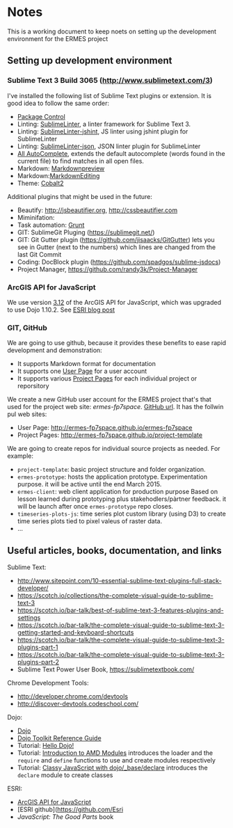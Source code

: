 # Notes

This is a working document to keep noets on setting up the development environment for the ERMES project

## Setting up development environment

### Sublime Text 3 Build 3065 (http://www.sublimetext.com/3)

I've installed the following list of Sublime Text plugins or extension. It is good idea to follow the same order:
* [Package Control](https://packagecontrol.io/installation)
* Linting: [SublimeLinter](http://www.sublimeLinter.com),  a linter framework for Sublime Text 3.
* Linting: [SublimeLinter-jshint](https://github.com/SublimeLinter/SublimeLinter-jshint), JS linter using jshint plugin for SublimeLinter
* Linting: [SublimeLinter-json](https://github.com/SublimeLinter/SublimeLinter-json), JSON linter plugin for SublimeLinter
* [All AutoComplete](https://github.com/alienhard/SublimeAllAutocomplete), extends the default autocomplete (words found in the current file) to find matches in all open files.
* Markdown: [Markdownpreview](https://github.com/revolunet/sublimetext-markdown-preview)
* Markdown:[MarkdownEditing](https://github.com/SublimeText-Markdown/MarkdownEditing)
* Theme: [Cobalt2](https://github.com/wesbos/cobalt2)
    
Additional plugins that might be used in the future:     
* Beautify: http://jsbeautifier.org, http://cssbeautifier.com
* Miminifation:
* Task automation: [Grunt](http://gruntjs.com)
* GIT: SublimeGit Pluging (https://sublimegit.net/)
* GIT: Git Gutter plugin (https://github.com/jisaacks/GitGutter) lets you see in Gutter (next to the numbers) which lines are changed from the last Git Commit
* Coding: DocBlock plugin (https://github.com/spadgos/sublime-jsdocs)
* Project Manager, https://github.com/randy3k/Project-Manager

### ArcGIS API for JavaScript

We use version [3.12](http://js.arcgis.com/3.12) of the ArcGIS API for JavaScript, which was upgraded to use Dojo 1.10.2. See [ESRI blog post](http://blogs.esri.com/esri/arcgis/2014/12/18/arcgis-api-for-javascript-version-3-12-released/)

### GIT, GitHub
 We are going to use github, because it provides these benefits to ease rapid development and demonstration:
 * It supports Markdown format for documentation
 * It supports one [User Page](https://help.github.com/articles/user-organization-and-project-pages/#user--organization-pages) for a user account 
 * It supports various [Project Pages](https://help.github.com/articles/user-organization-and-project-pages/#project-pages) for each individual project or reporsitory 
 
We create a new GitHub user account for the ERMES project that's that used for the project web site: *ermes-fp7space*. [GitHub url](https://github.com/ermes-fp7space). It has the follwin pul web sites:
* User Page: http://ermes-fp7space.github.io/ermes-fp7space
* Project Pages: http://ermes-fp7space.github.io/project-template

We are going to create repos for individual source projects as needed. For example:
* `project-template`: basic project structure and folder organization. 
* `ermes-prototype`: hosts the application prototype. Experimentation purpose. it will be active until the end March 2015.
* `ermes-client`: web client application for production purpose Based on lesson learned during prototyping plus stakehodlers/pàrtner feedback. it will be launch after once `ermes-prototype` repo closes. 
* `timeseries-plots-js`: time series plot custom library (using D3) to create time series plots tied to pixel valeus of raster data. 
* ...

## Useful articles, books, documentation, and links

Sublime Text:
* http://www.sitepoint.com/10-essential-sublime-text-plugins-full-stack-developer/
* https://scotch.io/collections/the-complete-visual-guide-to-sublime-text-3
* https://scotch.io/bar-talk/best-of-sublime-text-3-features-plugins-and-settings
* https://scotch.io/bar-talk/the-complete-visual-guide-to-sublime-text-3-getting-started-and-keyboard-shortcuts
* https://scotch.io/bar-talk/the-complete-visual-guide-to-sublime-text-3-plugins-part-1
* https://scotch.io/bar-talk/the-complete-visual-guide-to-sublime-text-3-plugins-part-2
* Sublime Text Power User Book, https://sublimetextbook.com/

Chrome Development Tools:
* http://developer.chrome.com/devtools
* http://discover-devtools.codeschool.com/

Dojo:
* [Dojo](http://dojotoolkit.org/)
* [Dojo Toolkit Reference Guide](http://dojotoolkit.org/reference-guide/1.10/)
* Tutorial: [Hello Dojo!](http://dojotoolkit.org/documentation/tutorials/1.10/hello_dojo/)
* Tutorial: [Introduction to AMD Modules](http://dojotoolkit.org/documentation/tutorials/1.9/modules/) introduces the loader and the `require` and `define` functions to use and create modules respectively
* Tutorial: [Classy JavaScript with dojo/_base/declare](http://dojotoolkit.org/documentation/tutorials/1.10/declare/) introduces the `declare` module to create classes 

ESRI:
* [ArcGIS API for JavaScript](https://developers.arcgis.com/javascript/)
* [ESRI github](https://github.com/Esri
* *JavaScript: The Good Parts* book